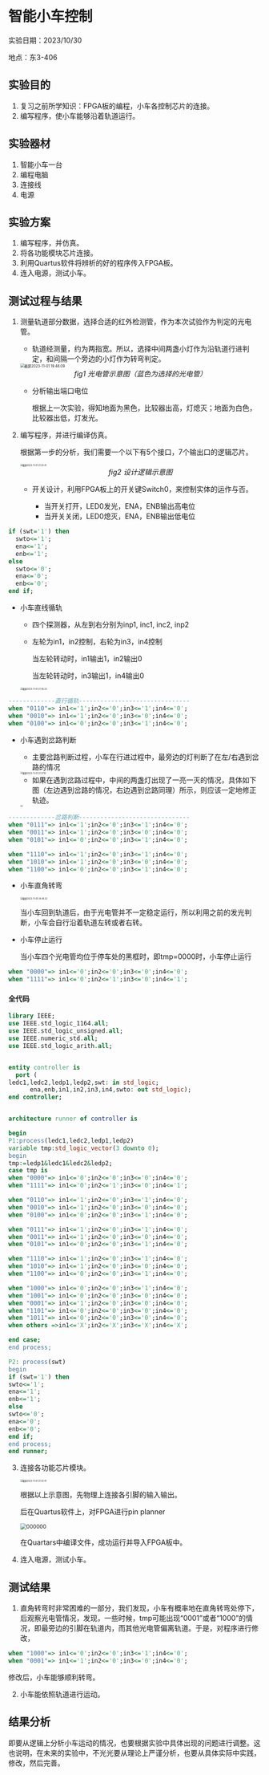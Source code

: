 # 智能小车控制



实验日期：2023/10/30

地点：东3-406



## 实验目的

1. 复习之前所学知识：FPGA板的编程，小车各控制芯片的连接。
2. 编写程序，使小车能够沿着轨道运行。

## 实验器材

1. 智能小车一台
2. 编程电脑
3. 连接线
4. 电源

## 实验方案

1. 编写程序，并仿真。
2. 将各功能模块芯片连接。
3. 利用Quartus软件将辨析的好的程序传入FPGA板。
4. 连入电源，测试小车。

## 测试过程与结果

1. 测量轨道部分数据，选择合适的红外检测管，作为本次试验作为判定的光电管。

   * 轨道经测量，约为两指宽。所以，选择中间两盏小灯作为沿轨道行进判定，和间隔一个旁边的小灯作为转弯判定。

   <img src="../assets/截屏2023-11-01 19.48.09.png" alt="截屏2023-11-01 19.48.09" style="zoom:50%;" />

   <center><I>fig1 光电管示意图（蓝色为选择的光电管）</I></center>

   * 分析输出端口电位

     根据上一次实验，得知地面为黑色，比较器出高，灯熄灭；地面为白色，比较器出低，灯发光。

2. 编写程序，并进行编译仿真。

   根据第一步的分析，我们需要一个以下有5个接口，7个输出口的逻辑芯片。

   <img src="../assets/截屏2023-11-01 21.03.41.png" alt="截屏2023-11-01 21.03.41" style="zoom:30%;" />

   <center><I>fig2 设计逻辑示意图</I></center>

   * 开关设计，利用FPGA板上的开关键Switch0，来控制实体的运作与否。

     * 当开关打开，LED0发光，ENA，ENB输出高电位
     * 当开关关闭，LED0熄灭，ENA，ENB输出低电位

```vhdl
if (swt='1') then
  swto<='1';
  ena<='1';
  enb<='1';
else
  swto<='0';
  ena<='0';
  enb<='0';
end if;
```

   * 小车直线循轨

     * 四个探测器，从左到右分别为inp1, inc1, inc2, inp2

     * 左轮为in1，in2控制，右轮为in3，in4控制

       当左轮转动时，in1输出1，in2输出0

       当左轮转动时，in3输出1，in4输出0

     <img src="../assets/截屏2023-11-01 21.46.32.png" alt="截屏2023-11-01 21.46.32" style="zoom:30%;" />

```vhdl
-------------直行循轨-------------------------------
when "0110"=> in1<='1';in2<='0';in3<='1';in4<='0';
when "0010"=> in1<='1';in2<='0';in3<='0';in4<='0';
when "0100"=> in1<='0';in2<='0';in3<='1';in4<='0';
```

   * 小车遇到岔路判断

     * 主要岔路判断过程，小车在行进过程中，最旁边的灯判断了在左/右遇到岔路的情况
     
     <img src="../assets/截屏2023-11-01 21.57.16.png" alt="截屏2023-11-01 21.57.16" style="zoom:30%;" />
     
     * 如果在遇到岔路过程中，中间的两盏灯出现了一亮一灭的情况，具体如下图（左边遇到岔路的情况，右边遇到岔路同理）所示，则应该一定地修正轨迹。
     
     <img src="../assets/截屏2023-11-05 18.22.45.png" style="zoom:30%;" />
     
```vhdl
-------------岔路判断-------------------------------
when "0111"=> in1<='1';in2<='0';in3<='1';in4<='0';
when "0011"=> in1<='1';in2<='0';in3<='0';in4<='0';
when "0101"=> in1<='0';in2<='0';in3<='1';in4<='0';

when "1110"=> in1<='1';in2<='0';in3<='1';in4<='0';
when "1010"=> in1<='1';in2<='0';in3<='0';in4<='0';
when "1100"=> in1<='0';in2<='0';in3<='1';in4<='0';
```
     
   * 小车直角转弯

     <img src="../assets/截屏2023-11-05 18.48.32.png" alt="截屏2023-11-05 18.48.32" style="zoom:30%;" />
     
     当小车回到轨道后，由于光电管并不一定稳定运行，所以利用之前的发光判断，小车会自行沿着轨道左转或者右转。
     
   * 小车停止运行

     当小车四个光电管均位于停车处的黑框时，即tmp=0000时，小车停止运行

```vhdl
when "0000"=> in1<='0';in2<='0';in3<='0';in4<='0';
when "1111"=> in1<='0';in2<='1';in3<='0';in4<='1';
```

#### 全代码

```vhdl
library IEEE;
use IEEE.std_logic_1164.all;
use IEEE.std_logic_unsigned.all; 
use IEEE.numeric_std.all;
use IEEE.std_logic_arith.all;


entity controller is
  port (
ledc1,ledc2,ledp1,ledp2,swt: in std_logic;
      ena,enb,in1,in2,in3,in4,swto: out std_logic);
end controller;


architecture runner of controller is

begin
P1:process(ledc1,ledc2,ledp1,ledp2)
variable tmp:std_logic_vector(3 downto 0);
begin
tmp:=ledp1&ledc1&ledc2&ledp2;
case tmp is
when "0000"=> in1<='0';in2<='0';in3<='0';in4<='0';
when "1111"=> in1<='0';in2<='1';in3<='0';in4<='1';

when "0110"=> in1<='1';in2<='0';in3<='1';in4<='0';
when "0010"=> in1<='1';in2<='0';in3<='0';in4<='0';
when "0100"=> in1<='0';in2<='0';in3<='1';in4<='0';

when "0111"=> in1<='1';in2<='0';in3<='1';in4<='0';
when "0011"=> in1<='1';in2<='0';in3<='0';in4<='0';
when "0101"=> in1<='0';in2<='0';in3<='1';in4<='0';

when "1110"=> in1<='1';in2<='0';in3<='1';in4<='0';
when "1010"=> in1<='1';in2<='0';in3<='0';in4<='0';
when "1100"=> in1<='0';in2<='0';in3<='1';in4<='0';

when "1000"=> in1<='0';in2<='0';in3<='1';in4<='0';
when "1001"=> in1<='0';in2<='0';in3<='0';in4<='0';
when "0001"=> in1<='1';in2<='0';in3<='0';in4<='0';
when "1101"=> in1<='0';in2<='0';in3<='0';in4<='0';
when "1011"=> in1<='0';in2<='0';in3<='0';in4<='0';
when others =>in1<='X';in2<='X';in3<='X';in4<='X';

end case;
end process;

P2: process(swt)
begin
if (swt='1') then
swto<='1';
ena<='1';
enb<='1';
else
swto<='0';
ena<='0';
enb<='0';
end if;
end process;
end runner;
```

3. 连接各功能芯片模块。

   <img src="../assets/截屏2023-11-01 21.03.41.png" alt="截屏2023-11-01 21.03.41" style="zoom:30%;" />

   根据以上示意图，先物理上连接各引脚的输入输出。

   后在Quartus软件上，对FPGA进行pin planner

   <img src="../assets/000000.png" alt="000000" style="zoom:75%;" />

   在Quartars中编译文件，成功运行并导入FPGA板中。

4. 连入电源，测试小车。

## 测试结果

1. 直角转弯时非常困难的一部分，我们发现，小车有概率地在直角转弯处停下，后观察光电管情况，发现，一些时候，tmp可能出现“0001”或者“1000”的情况，即最旁边的引脚在轨道内，而其他光电管偏离轨道。于是，对程序进行修改，

```vhdl
when "1000"=> in1<='0';in2<='0';in3<='1';in4<='0';
when "0001"=> in1<='1';in2<='0';in3<='0';in4<='0';
```

   修改后，小车能够顺利转弯。

2. 小车能依照轨道进行运动。

## 结果分析

即要从逻辑上分析小车运动的情况，也要根据实验中具体出现的问题进行调整。这也说明，在未来的实验中，不光光要从理论上严谨分析，也要从具体实际中实践，修改，然后完善。
